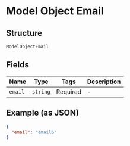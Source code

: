 
# Model Object Email

## Structure

`ModelObjectEmail`

## Fields

| Name | Type | Tags | Description |
|  --- | --- | --- | --- |
| `email` | `string` | Required | - |

## Example (as JSON)

```json
{
  "email": "email6"
}
```

